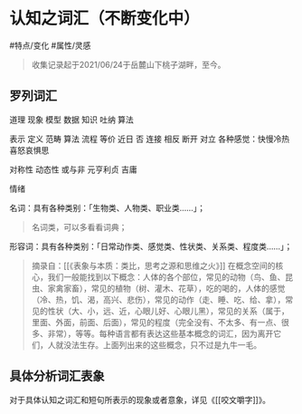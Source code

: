 # 认知之词汇（不断变化中）

#特点/变化
#属性/灵感




> 收集记录起于2021/06/24于岳麓山下桃子湖畔，至今。



## 罗列词汇

道理
现象
模型
数据
知识
吐纳
算法

表示
定义
范畴
算法
流程
等价
近日
否
连接
相反
断开
对立
各种感觉：快慢冷热喜怒哀惧思


对称性
动态性
或与非
元亨利贞
吉庸

情绪

名词：具有各种类别：「生物类、人物类、职业类……」；

> 名词类，可以多看看词典；

形容词：具有各种类别：「日常动作类、感觉类、性状类、关系类、程度类……」；

> 摘录自：[[《表象与本质：类比，思考之源和思维之火》]]
> 在概念空间的核心，我们一般能找到以下概念：人体的各个部位，常见的动物（鸟、鱼、昆虫、家禽家畜），常见的植物（树、灌木、花草），吃的喝的，人体的感觉（冷、热，饥、渴，高兴、悲伤），常见的动作（走、睡、吃、给、拿），常见的性状（大、小，远、近，心眼儿好、心眼儿黑），常见的关系（属于，里面、外面，前面、后面），常见的程度（完全没有、不太多、有一点、很多、非常），等等。每种语言都有表达这些基本概念的词汇，因为离开它们，人就没法生存。上面列出来的这些概念，只不过是九牛一毛。


## 具体分析词汇表象

对于具体认知之词汇和短句所表示的现象或者意象，详见《[[咬文嚼字]]》。